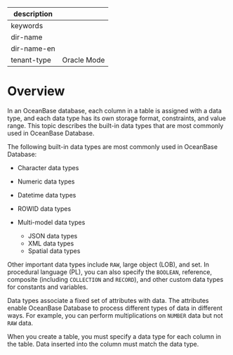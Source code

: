 | description ||
|---|---|
| keywords ||
| dir-name ||
| dir-name-en ||
| tenant-type | Oracle Mode |

# Overview

In an OceanBase database, each column in a table is assigned with a data type, and each data type has its own storage format, constraints, and value range. This topic describes the built-in data types that are most commonly used in OceanBase Database.

The following built-in data types are most commonly used in OceanBase Database:

* Character data types

* Numeric data types

* Datetime data types

* ROWID data types

* Multi-model data types

   * JSON data types
   * XML data types
   * Spatial data types

Other important data types include `RAW`, large object (LOB), and set. In procedural language (PL), you can also specify the `BOOLEAN`, reference, composite (including `COLLECTION` and `RECORD`), and other custom data types for constants and variables.

Data types associate a fixed set of attributes with data. The attributes enable OceanBase Database to process different types of data in different ways. For example, you can perform multiplications on `NUMBER` data but not `RAW` data.

When you create a table, you must specify a data type for each column in the table. Data inserted into the column must match the data type.